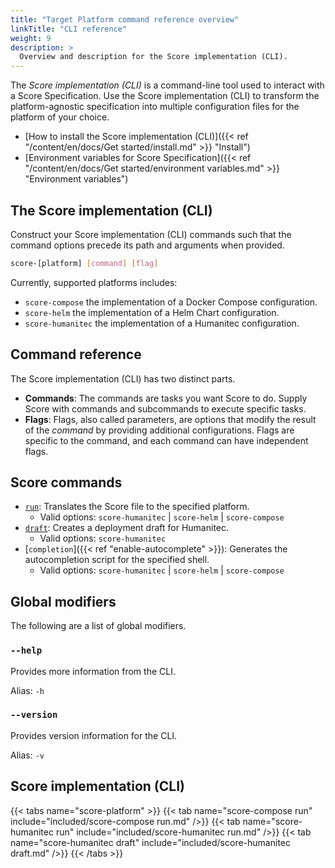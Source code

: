 ```yaml
---
title: "Target Platform command reference overview"
linkTitle: "CLI reference"
weight: 9
description: >
  Overview and description for the Score implementation (CLI).
---
```


The _Score implementation (CLI)_ is a command-line tool used to interact with a Score Specification. Use the Score implementation (CLI) to transform the platform-agnostic specification into multiple configuration files for the platform of your choice.

- [How to install the Score implementation (CLI)]({{< ref "/content/en/docs/Get started/install.md" >}} "Install")
- [Environment variables for Score Specification]({{< ref "/content/en/docs/Get started/environment variables.md" >}} "Environment variables")

## The Score implementation (CLI)

Construct your Score implementation (CLI) commands such that the command options precede its path and arguments when provided.

```bash
score-[platform] [command] [flag]
```

Currently, supported platforms includes:

- `score-compose` the implementation of a Docker Compose configuration.
- `score-helm` the implementation of a Helm Chart configuration.
- `score-humanitec` the implementation of a Humanitec configuration.

## Command reference

The Score implementation (CLI) has two distinct parts.

- **Commands**: The commands are tasks you want Score to do. Supply Score with commands and subcommands to execute specific tasks.
- **Flags**: Flags, also called parameters, are options that modify the result of the _command_ by providing additional configurations. Flags are specific to the command, and each command can have independent flags.

## Score commands

- [`run`](#platform-cli): Translates the Score file to the specified platform.
  - Valid options: `score-humanitec` | `score-helm` | `score-compose`
- [`draft`](#platform-cli): Creates a deployment draft for Humanitec.
  - Valid options: `score-humanitec`
- [`completion`]({{< ref "enable-autocomplete" >}}): Generates the autocompletion script for the specified shell.
  - Valid options: `score-humanitec` | `score-helm` | `score-compose`

## Global modifiers

The following are a list of global modifiers.

### `--help`

Provides more information from the CLI.

Alias: `-h`

### `--version`

Provides version information for the CLI.

Alias: `-v`

## Score implementation (CLI)

{{< tabs name="score-platform" >}}
{{< tab name="score-compose run" include="included/score-compose run.md" />}}
{{< tab name="score-humanitec run" include="included/score-humanitec run.md" />}}
{{< tab name="score-humanitec draft" include="included/score-humanitec draft.md" />}}
{{< /tabs >}}

<!--

## File defaults

The following are defaults for the Score implementation (CLI).

### `./score.yaml`

The source of the authored Score file location.

### `./override.score.yaml`

The override default file location.

-->
